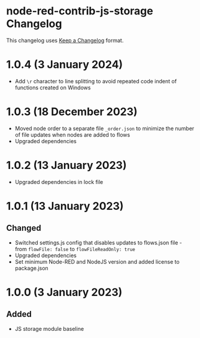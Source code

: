 # node-red-contrib-js-storage Changelog

This changelog uses [Keep a Changelog](https://keepachangelog.com/en/1.0.0/) format.

# 1.0.4 (3 January 2024)

- Add `\r` character to line splitting to avoid repeated code indent of functions created on Windows

# 1.0.3 (18 December 2023)

- Moved node order to a separate file `_order.json` to minimize the number of file updates when nodes are added to flows
- Upgraded dependencies

# 1.0.2 (13 January 2023)

- Upgraded dependencies in lock file

# 1.0.1 (13 January 2023)

## Changed

- Switched settings.js config that disables updates to flows.json file - from `flowFile: false` to `flowFileReadOnly: true`
- Upgraded dependencies
- Set minimum Node-RED and NodeJS version and added license to package.json

# 1.0.0 (3 January 2023)

## Added

- JS storage module baseline
